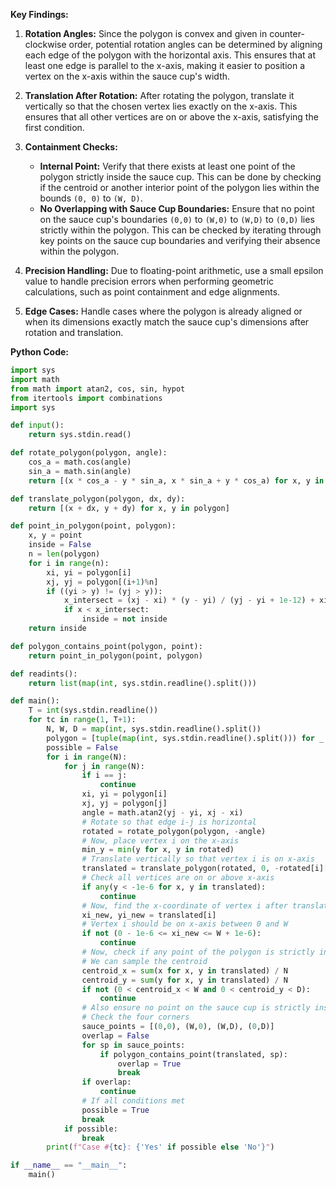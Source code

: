 **Key Findings:**

1. **Rotation Angles:** Since the polygon is convex and given in counter-clockwise order, potential rotation angles can be determined by aligning each edge of the polygon with the horizontal axis. This ensures that at least one edge is parallel to the x-axis, making it easier to position a vertex on the x-axis within the sauce cup's width.

2. **Translation After Rotation:** After rotating the polygon, translate it vertically so that the chosen vertex lies exactly on the x-axis. This ensures that all other vertices are on or above the x-axis, satisfying the first condition.

3. **Containment Checks:**
   - **Internal Point:** Verify that there exists at least one point of the polygon strictly inside the sauce cup. This can be done by checking if the centroid or another interior point of the polygon lies within the bounds `(0, 0)` to `(W, D)`.
   - **No Overlapping with Sauce Cup Boundaries:** Ensure that no point on the sauce cup's boundaries `(0,0)` to `(W,0)` to `(W,D)` to `(0,D)` lies strictly within the polygon. This can be checked by iterating through key points on the sauce cup boundaries and verifying their absence within the polygon.

4. **Precision Handling:** Due to floating-point arithmetic, use a small epsilon value to handle precision errors when performing geometric calculations, such as point containment and edge alignments.

5. **Edge Cases:** Handle cases where the polygon is already aligned or when its dimensions exactly match the sauce cup's dimensions after rotation and translation.

**Python Code:**

```python
import sys
import math
from math import atan2, cos, sin, hypot
from itertools import combinations
import sys

def input():
    return sys.stdin.read()

def rotate_polygon(polygon, angle):
    cos_a = math.cos(angle)
    sin_a = math.sin(angle)
    return [(x * cos_a - y * sin_a, x * sin_a + y * cos_a) for x, y in polygon]

def translate_polygon(polygon, dx, dy):
    return [(x + dx, y + dy) for x, y in polygon]

def point_in_polygon(point, polygon):
    x, y = point
    inside = False
    n = len(polygon)
    for i in range(n):
        xi, yi = polygon[i]
        xj, yj = polygon[(i+1)%n]
        if ((yi > y) != (yj > y)):
            x_intersect = (xj - xi) * (y - yi) / (yj - yi + 1e-12) + xi
            if x < x_intersect:
                inside = not inside
    return inside

def polygon_contains_point(polygon, point):
    return point_in_polygon(point, polygon)

def readints():
    return list(map(int, sys.stdin.readline().split()))

def main():
    T = int(sys.stdin.readline())
    for tc in range(1, T+1):
        N, W, D = map(int, sys.stdin.readline().split())
        polygon = [tuple(map(int, sys.stdin.readline().split())) for _ in range(N)]
        possible = False
        for i in range(N):
            for j in range(N):
                if i == j:
                    continue
                xi, yi = polygon[i]
                xj, yj = polygon[j]
                angle = math.atan2(yj - yi, xj - xi)
                # Rotate so that edge i-j is horizontal
                rotated = rotate_polygon(polygon, -angle)
                # Now, place vertex i on the x-axis
                min_y = min(y for x, y in rotated)
                # Translate vertically so that vertex i is on x-axis
                translated = translate_polygon(rotated, 0, -rotated[i][1])
                # Check all vertices are on or above x-axis
                if any(y < -1e-6 for x, y in translated):
                    continue
                # Now, find the x-coordinate of vertex i after translation
                xi_new, yi_new = translated[i]
                # Vertex i should be on x-axis between 0 and W
                if not (0 - 1e-6 <= xi_new <= W + 1e-6):
                    continue
                # Now, check if any point of the polygon is strictly inside the sauce cup
                # We can sample the centroid
                centroid_x = sum(x for x, y in translated) / N
                centroid_y = sum(y for x, y in translated) / N
                if not (0 < centroid_x < W and 0 < centroid_y < D):
                    continue
                # Also ensure no point on the sauce cup is strictly inside the polygon
                # Check the four corners
                sauce_points = [(0,0), (W,0), (W,D), (0,D)]
                overlap = False
                for sp in sauce_points:
                    if polygon_contains_point(translated, sp):
                        overlap = True
                        break
                if overlap:
                    continue
                # If all conditions met
                possible = True
                break
            if possible:
                break
        print(f"Case #{tc}: {'Yes' if possible else 'No'}")

if __name__ == "__main__":
    main()
```